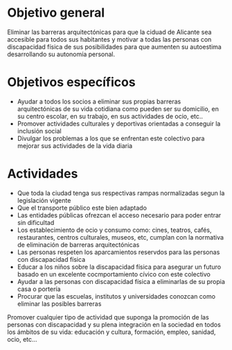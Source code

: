 # Objetivo general
Eliminar las barreras arquitectónicas para que la ciduad de Alicante sea accesible para todos sus habitantes y motivar a todas las personas con discapacidad física de sus posibilidades para que aumenten su autoestima desarrollando su autonomía personal.

# Objetivos específicos
- Ayudar a todos los socios a eliminar sus propias barreras arquitectónicas de su vida cotidiana como pueden ser su domicilio, en su centro escolar, en su trabajo, en sus actividades de ocio, etc..
- Promover actividades culturales y deportivas orientadas a conseguir la inclusión social
- Divulgar los problemas a los que se enfrentan este colectivo para mejorar sus actividades de la vida diaria

# Actividades
- Que toda la ciudad tenga sus respectivas rampas normalizadas segun la legislación vigente
- Que el transporte público este bien adaptado
- Las entidades públicas ofrezcan el acceso necesario para poder entrar sin dificultad
- Los establecimiento de ocio y consumo como: cines, teatros, cafés, restaurantes, centros culturales, museos, etc, cumplan con la normativa de eliminación de barreras arquitectónicas
- Las personas respeten los aparcamientos reservdos para las personas con discapacidad física
- Educar a los niños sobre la discapacidad física para asegurar un futuro basado en un excelente cocmportamiento cívico con este colectivo
- Ayudar a las personas con discapacidad física a eliminarlas de su propia casa o portería
- Procurar que las escuelas, institutos y universidades conozcan como eliminar las posibles barreras

Promover cualquier tipo de actividad que suponga la promoción de las personas con discapacidad y su plena integración en la sociedad en todos los ámbitos de su vida: educación y cultura, formación, empleo, sanidad, ocio, etc...

